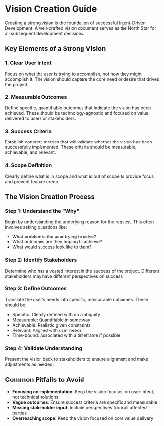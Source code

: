 # Vision Creation Guide

Creating a strong vision is the foundation of successful Intent-Driven Development. A well-crafted vision document serves as the North Star for all subsequent development decisions.

## Key Elements of a Strong Vision

### 1. Clear User Intent
Focus on what the user is trying to accomplish, not how they might accomplish it. The vision should capture the core need or desire that drives the project.

### 2. Measurable Outcomes
Define specific, quantifiable outcomes that indicate the vision has been achieved. These should be technology-agnostic and focused on value delivered to users or stakeholders.

### 3. Success Criteria
Establish concrete metrics that will validate whether the vision has been successfully implemented. These criteria should be measurable, achievable, and relevant.

### 4. Scope Definition
Clearly define what is in scope and what is out of scope to provide focus and prevent feature creep.

## The Vision Creation Process

### Step 1: Understand the "Why"
Begin by understanding the underlying reason for the request. This often involves asking questions like:
- What problem is the user trying to solve?
- What outcomes are they hoping to achieve?
- What would success look like to them?

### Step 2: Identify Stakeholders
Determine who has a vested interest in the success of the project. Different stakeholders may have different perspectives on success.

### Step 3: Define Outcomes
Translate the user's needs into specific, measurable outcomes. These should be:
- Specific: Clearly defined with no ambiguity
- Measurable: Quantifiable in some way
- Achievable: Realistic given constraints
- Relevant: Aligned with user needs
- Time-bound: Associated with a timeframe if possible

### Step 4: Validate Understanding
Present the vision back to stakeholders to ensure alignment and make adjustments as needed.

## Common Pitfalls to Avoid

- **Focusing on implementation**: Keep the vision focused on user intent, not technical solutions
- **Vague outcomes**: Ensure success criteria are specific and measurable
- **Missing stakeholder input**: Include perspectives from all affected parties
- **Overreaching scope**: Keep the vision focused on core value delivery